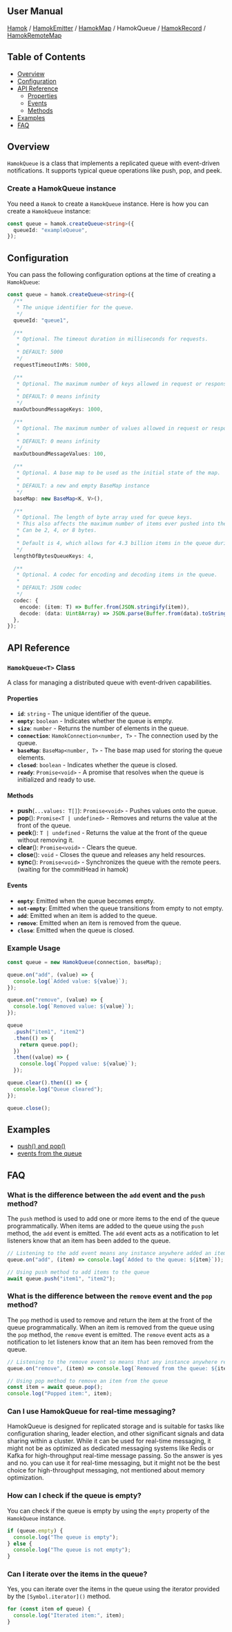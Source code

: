 ## User Manual

[Hamok](./index.md) / [HamokEmitter](./emitter.md) / [HamokMap](./map.md) / HamokQueue / [HamokRecord](./record.md) / [HamokRemoteMap](./remoteMap.md)

## Table of Contents

- [Overview](#overview)
- [Configuration](#configuration)
- [API Reference](#api-reference)
  - [Properties](#properties)
  - [Events](#events)
  - [Methods](#methods)
- [Examples](#examples)
- [FAQ](#faq)

## Overview

`HamokQueue` is a class that implements a replicated queue with event-driven notifications.
It supports typical queue operations like push, pop, and peek.

### Create a HamokQueue instance

You need a `Hamok` to create a `HamokQueue` instance. Here is how you can create a `HamokQueue` instance:

```typescript
const queue = hamok.createQueue<string>({
  queueId: "exampleQueue",
});
```

## Configuration

You can pass the following configuration options at the time of creating a `HamokQueue`:

```typescript
const queue = hamok.createQueue<string>({
  /**
   * The unique identifier for the queue.
   */
  queueId: "queue1",

  /**
   * Optional. The timeout duration in milliseconds for requests.
   *
   * DEFAULT: 5000
   */
  requestTimeoutInMs: 5000,

  /**
   * Optional. The maximum number of keys allowed in request or response messages.
   *
   * DEFAULT: 0 means infinity
   */
  maxOutboundMessageKeys: 1000,

  /**
   * Optional. The maximum number of values allowed in request or response messages.
   *
   * DEFAULT: 0 means infinity
   */
  maxOutboundMessageValues: 100,

  /**
   * Optional. A base map to be used as the initial state of the map.
   *
   * DEFAULT: a new and empty BaseMap instance
   */
  baseMap: new BaseMap<K, V>(),

  /**
   * Optional. The length of byte array used for queue keys.
   * This also affects the maximum number of items ever pushed into the queue.
   * Can be 2, 4, or 8 bytes.
   *
   * Default is 4, which allows for 4.3 billion items in the queue during it's lifetime.
   */
  lengthOfBytesQueueKeys: 4,

  /**
   * Optional. A codec for encoding and decoding items in the queue.
   *
   * DEFAULT: JSON codec
   */
  codec: {
    encode: (item: T) => Buffer.from(JSON.stringify(item)),
    decode: (data: Uint8Array) => JSON.parse(Buffer.from(data).toString()),
  },
});
```

## API Reference

### `HamokQueue<T>` Class

A class for managing a distributed queue with event-driven capabilities.

#### Properties

- **`id`**: `string` - The unique identifier of the queue.
- **`empty`**: `boolean` - Indicates whether the queue is empty.
- **`size`**: `number` - Returns the number of elements in the queue.
- **`connection`**: `HamokConnection<number, T>` - The connection used by the queue.
- **`baseMap`**: `BaseMap<number, T>` - The base map used for storing the queue elements.
- **`closed`**: `boolean` - Indicates whether the queue is closed.
- **`ready`**: `Promise<void>` - A promise that resolves when the queue is initialized and ready to use.

#### Methods

- **push**(`...values: T[]`): `Promise<void>` - Pushes values onto the queue.
- **pop**(): `Promise<T | undefined>` - Removes and returns the value at the front of the queue.
- **peek**(): `T | undefined` - Returns the value at the front of the queue without removing it.
- **clear**(): `Promise<void>` - Clears the queue.
- **close**(): `void` - Closes the queue and releases any held resources.
- **sync**(): `Promise<void>` - Synchronizes the queue with the remote peers. (waiting for the commitHead in hamok)

#### Events

- **`empty`**: Emitted when the queue becomes empty.
- **`not-empty`**: Emitted when the queue transitions from empty to not empty.
- **`add`**: Emitted when an item is added to the queue.
- **`remove`**: Emitted when an item is removed from the queue.
- **`close`**: Emitted when the queue is closed.

### Example Usage

```typescript
const queue = new HamokQueue(connection, baseMap);

queue.on("add", (value) => {
  console.log(`Added value: ${value}`);
});

queue.on("remove", (value) => {
  console.log(`Removed value: ${value}`);
});

queue
  .push("item1", "item2")
  .then(() => {
    return queue.pop();
  })
  .then((value) => {
    console.log(`Popped value: ${value}`);
  });

queue.clear().then(() => {
  console.log("Queue cleared");
});

queue.close();
```

## Examples

- [push() and pop()](https://github.com/balazskreith/hamok-ts/blob/main/examples/src/queue-push-pop-example.ts)
- [events from the queue](https://github.com/balazskreith/hamok-ts/blob/main/examples/src/queue-events-example.ts)

## FAQ

### What is the difference between the `add` event and the `push` method?

The `push` method is used to add one or more items to the end of the queue programmatically. When items are added to the queue using the `push` method, the `add` event is emitted. The `add` event acts as a notification to let listeners know that an item has been added to the queue.

```typescript
// Listening to the add event means any instance anywhere added an item to the queue
queue.on("add", (item) => console.log(`Added to the queue: ${item}`));

// Using push method to add items to the queue
await queue.push("item1", "item2");
```

### What is the difference between the `remove` event and the `pop` method?

The `pop` method is used to remove and return the item at the front of the queue programmatically. When an item is removed from the queue using the `pop` method, the `remove` event is emitted. The `remove` event acts as a notification to let listeners know that an item has been removed from the queue.

```typescript
// Listening to the remove event so means that any instance anywhere removed an item from the queue
queue.on("remove", (item) => console.log(`Removed from the queue: ${item}`));

// Using pop method to remove an item from the queue
const item = await queue.pop();
console.log("Popped item:", item);
```

### Can I use HamokQueue for real-time messaging?

HamokQueue is designed for replicated storage and is suitable for tasks like configuration sharing, leader election, and other significant signals and data sharing within a cluster. While it can be used for real-time messaging, it might not be as optimized as dedicated messaging systems like Redis or Kafka for high-throughput real-time message passing. So the answer is yes and no. you can use it for real-time messaging, but it might not be the best choice for high-throughput messaging, not mentioned about memory optimization.

### How can I check if the queue is empty?

You can check if the queue is empty by using the `empty` property of the `HamokQueue` instance.

```typescript
if (queue.empty) {
  console.log("The queue is empty");
} else {
  console.log("The queue is not empty");
}
```

### Can I iterate over the items in the queue?

Yes, you can iterate over the items in the queue using the iterator provided by the `[Symbol.iterator]()` method.

```typescript
for (const item of queue) {
  console.log("Iterated item:", item);
}
```
